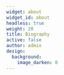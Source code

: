 ```yaml
---
widget: about
widget_id: about
headless: true
weight: 20
title: Biography
active: false
author: admin
design:
  background:
    image_darken: 0
---
```

